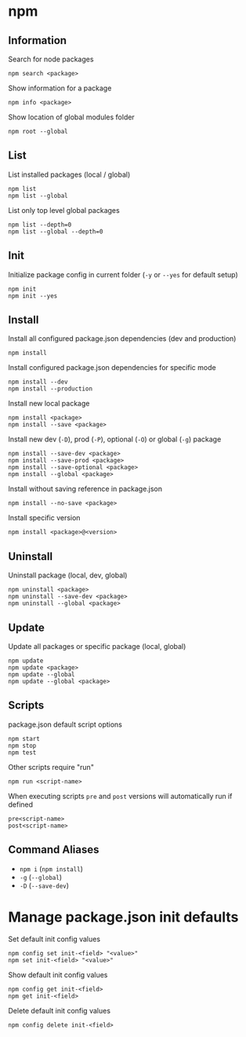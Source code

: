 # npm

## Information

Search for node packages

    npm search <package>

Show information for a package

    npm info <package>

Show location of global modules folder

    npm root --global

## List

List installed packages (local / global)

    npm list
    npm list --global

List only top level global packages

    npm list --depth=0
    npm list --global --depth=0

## Init

Initialize package config in current folder (`-y` or `--yes` for default setup)

    npm init
    npm init --yes

## Install

Install all configured package.json dependencies (dev and production)

    npm install

Install configured package.json dependencies for specific mode

    npm install --dev
    npm install --production

Install new local package

    npm install <package>
    npm install --save <package>

Install new dev (`-D`), prod (`-P`), optional (`-O`) or global (`-g`) package

    npm install --save-dev <package>
    npm install --save-prod <package>
    npm install --save-optional <package>
    npm install --global <package>

Install without saving reference in package.json

    npm install --no-save <package>

Install specific version

    npm install <package>@<version>

## Uninstall

Uninstall package (local, dev, global)

    npm uninstall <package>
    npm uninstall --save-dev <package>
    npm uninstall --global <package>

## Update

Update all packages or specific package (local, global)

    npm update
    npm update <package>
    npm update --global
    npm update --global <package>

## Scripts

package.json default script options

    npm start
    npm stop
    npm test

Other scripts require "run"

    npm run <script-name>

When executing scripts `pre` and `post` versions will automatically run if defined

    pre<script-name>
    post<script-name>

## Command Aliases

- `npm i` (`npm install`)
- `-g` (`--global`)
- `-D` (`--save-dev`)

# Manage package.json init defaults

Set default init config values

    npm config set init-<field> "<value>"
    npm set init-<field> "<value>"

Show default init config values

    npm config get init-<field>
    npm get init-<field>

Delete default init config values

    npm config delete init-<field>
